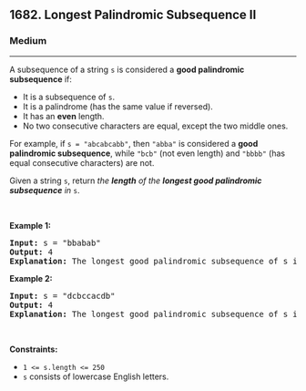 <h2>1682. Longest Palindromic Subsequence II</h2><h3>Medium</h3><hr><div><p>A subsequence of a string <code>s</code> is considered a <strong>good palindromic subsequence</strong> if:</p>

<ul>
	<li>It is a subsequence of <code>s</code>.</li>
	<li>It is a palindrome (has the same value if reversed).</li>
	<li>It has an <strong>even</strong> length.</li>
	<li>No two consecutive characters are equal, except the two middle ones.</li>
</ul>

<p>For example, if <code>s = "abcabcabb"</code>, then <code>"abba"</code> is considered a <strong>good palindromic subsequence</strong>, while <code>"bcb"</code> (not even length) and <code>"bbbb"</code> (has equal consecutive characters) are not.</p>

<p>Given a string <code>s</code>, return <em>the <strong>length</strong> of the <strong>longest good palindromic subsequence</strong> in </em><code>s</code>.</p>

<p>&nbsp;</p>
<p><strong>Example 1:</strong></p>

<pre><strong>Input:</strong> s = "bbabab"
<strong>Output:</strong> 4
<strong>Explanation:</strong> The longest good palindromic subsequence of s is "baab".
</pre>

<p><strong>Example 2:</strong></p>

<pre><strong>Input:</strong> s = "dcbccacdb"
<strong>Output:</strong> 4
<strong>Explanation:</strong> The longest good palindromic subsequence of s is "dccd".
</pre>

<p>&nbsp;</p>
<p><strong>Constraints:</strong></p>

<ul>
	<li><code>1 &lt;= s.length &lt;= 250</code></li>
	<li><code>s</code> consists of lowercase English letters.</li>
</ul>
</div>